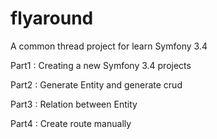 flyaround
=========

A common thread  project for learn Symfony 3.4 

Part1 : Creating a new Symfony 3.4 projects

Part2 : Generate Entity and generate crud

Part3 : Relation between Entity

Part4 : Create route manually 
